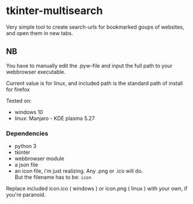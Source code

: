 # tkinter-multisearch
Very simple tool to create search-urls for bookmarked goups of websites, and open them in new tabs.

## NB
You have to manually edit the .pyw-file and input the full path to your webbrowser executable.

Current value is for linux, and included path is the standard path of install for firefox  


Tested on: 
* windows 10
* linux: Manjaro - KDE plasma 5.27


### Dependencies
* python 3
* tkinter
* webbrowser module
* a json file
* an icon file, i'm just realizing. Any .png or .ico will do. <br>But the filename has to be: ```icon```

Replace included icon.ico ( windows ) or icon.png ( linux ) with your own, if you're paranoid.
